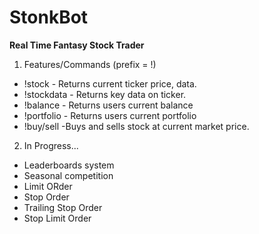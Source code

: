 # StonkBot
**Real Time Fantasy Stock Trader**

1. Features/Commands (prefix = !)
  - !stock <ticker> - Returns current ticker price, data.
  - !stockdata <ticker> - Returns key data on ticker.
  - !balance - Returns users current balance
  - !portfolio - Returns users current portfolio
  - !buy/sell <ticker> -Buys and sells stock at current market price.
  
2. In Progress...
  - Leaderboards system
  - Seasonal competition
  - Limit ORder
  - Stop Order
  - Trailing Stop Order
  - Stop Limit Order
  
